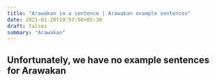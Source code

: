```yaml
---
title: "Arawakan in a sentence | Arawakan example sentences"
date: 2021-01-20T19:57:50+05:30
draft: falses
summary: "Arawakan"
---
```

## Unfortunately, we have no example sentences for Arawakan                 
